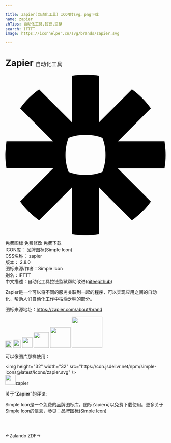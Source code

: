 ```yaml
---

title: Zapier(自动化工具) ICON转svg、png下载
name: zapier
zhTips: 自动化工具,拉链,监狱
search: IFTTT
image: https://iconhelper.cn/svg/brands/zapier.svg

---
```


# Zapier  <small style="font-size: 60%;font-weight: 100">自动化工具</small>

<div id="svg" class="svg-wrap">
<svg role="img" viewBox="0 0 24 24" xmlns="http://www.w3.org/2000/svg"><title>Zapier icon</title><path d="M15 12.004c0 .893-.165 1.746-.461 2.535-.787.297-1.643.461-2.535.461h-.009c-.893 0-1.745-.165-2.534-.461C9.164 13.75 9 12.896 9 12.004v-.009c0-.893.164-1.745.461-2.534C10.25 9.164 11.103 9 11.995 9h.009c.893 0 1.748.164 2.535.462.297.788.461 1.641.461 2.535v.007zM23.835 10H16.83l4.948-4.952c-.39-.548-.82-1.06-1.295-1.533-.473-.474-.985-.907-1.53-1.296l-4.954 4.949V.165C13.35.061 12.686 0 12.004 0h-.01c-.68 0-1.346.061-1.995.165V7.17l-4.95-4.949c-.549.386-1.06.821-1.534 1.294-.474.474-.908.987-1.296 1.533L7.168 10H.165S0 11.316 0 11.995v.009c0 .68.061 1.348.165 1.995H7.17l-4.949 4.952c.777 1.096 1.733 2.051 2.827 2.83L10 16.831v7.004c.648.105 1.313.165 1.991.165h.017c.679 0 1.344-.06 1.991-.165v-7.004l4.952 4.95c.548-.375 1.06-.812 1.529-1.29h.005c.473-.465.906-.976 1.296-1.531l-4.95-4.949h7.004c.105-.645.165-1.304.165-1.98V12c0-.678-.06-1.343-.165-1.99"/></svg>
</div>
<detail full-name='zapier'></detail>

<div class="detail-page">
<p>
<span><span class="badge-success badge">免费图标</span> <span class="badge-success badge">免费修改</span>  <span class="badge-success badge">免费下载</span> </span>
<br/>
<span>
ICON库：
<span class="badge-secondary badge">品牌图标(Simple Icon)</span> 
</span>
<br/>
<span>
CSS名称：
<span class="badge-secondary badge">zapier</span> 
</span>

<br/>
<span>
版本：
<span class="badge-secondary badge">2.8.0</span> 
</span>
<br/>
<span>图标来源/作者：<span class="badge-light badge">Simple Icon</span></span> 
<br/>
<span>别名：<span class="badge-light badge">IFTTT</span></span><br/><span class="zh-detail">中文描述：<span class="badge-primary badge">自动化工具</span><span class="badge-primary badge">拉链</span><span class="badge-primary badge">监狱</span><span class="help-link"><span>帮助改进</span>(<a href="https://gitee.com/liuwave/icon-helper/edit/master/json/brands/zapier.json" target="_blank" rel="noopener noreferrer">gitee</a><a href="https://github.com/liuwave/icon-helper/edit/master/json/brands/zapier.json" target="_blank" rel="noopener noreferrer">github</a></span>)</span><br/>
</p>
</div><div class="description description alert alert-light"><p>Zapier是一个可以将不同的服务关联到一起的程序，可以实现应用之间的自动化，帮助人们自动化工作中枯燥乏味的部分。</p><p>图标来源地址：<a href="https://zapier.com/about/brand" target="_blank" rel="noopener noreferrer">https://zapier.com/about/brand</a></p></div>
<div class="alert alert-dark">
<img height="21" width="21" src="https://cdn.jsdelivr.net/npm/simple-icons@latest/icons/zapier.svg" />
<img height="24" width="24" src="https://cdn.jsdelivr.net/npm/simple-icons@latest/icons/zapier.svg" />
<img height="32" width="32" src="https://cdn.jsdelivr.net/npm/simple-icons@latest/icons/zapier.svg" />
<img height="48" width="48" src="https://cdn.jsdelivr.net/npm/simple-icons@latest/icons/zapier.svg" />
<img height="64" width="64" src="https://cdn.jsdelivr.net/npm/simple-icons@latest/icons/zapier.svg" />
<img height="96" width="96" src="https://cdn.jsdelivr.net/npm/simple-icons@latest/icons/zapier.svg" />

</div>
<div>
  <p>可以像图片那样使用：    
  </p>
  <div class="alert alert-primary" style="font-size: 14px">
    &lt;img height="32" width="32" src="https://cdn.jsdelivr.net/npm/simple-icons@latest/icons/zapier.svg" /&gt;
    <copy-btn content='<img height="32" width="32" src="https://cdn.jsdelivr.net/npm/simple-icons@latest/icons/zapier.svg" />'></copy-btn>
  </div>
  <div class="alert alert-secondary">
    <img height="32" width="32" src="https://cdn.jsdelivr.net/npm/simple-icons@latest/icons/zapier.svg" />zapier
    <copy-btn content="zapier" btn-title="复制图标名称"></copy-btn>
  </div>
</div>
<div class="icon-detail__container">
<p>关于“<b>Zapier</b>”的评论:</p>
</div>
<Vssue title="关于“Zapier”的评论" />
<div><p>Simple Icon是一个免费的品牌图标库。图标Zapier可以免费下载使用。更多关于  Simple Icon的信息，参见：<a target="_blank" href="https://iconhelper.cn/brands.html">品牌图标(Simple Icon)</a>
</p></div>


<div style="padding:2rem 0 " class="page-nav"><p class="inner"><span class="prev">←<router-link to="/icon/zalando.html">Zalando</router-link></span> <span class="next"><router-link to="/icon/zdf.html">ZDF</router-link>→</span></p></div>
